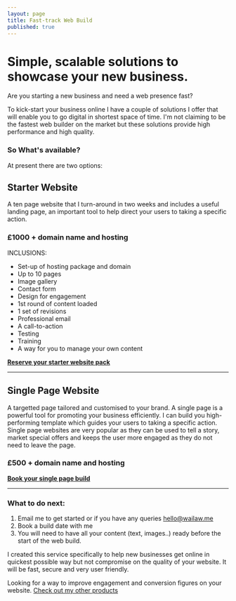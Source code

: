 ```yaml
---
layout: page
title: Fast-track Web Build
published: true
---
```


# Simple, scalable solutions to showcase your new business.

Are you starting a new business and need a web presence fast?

To kick-start your business online I have a couple of solutions I offer that will enable you to go digital in shortest space of time. I'm not claiming to be the fastest web builder on the market but these solutions provide high performance and high quality.

### So What's available?
At present there are two options:

## Starter Website
A ten page website that I turn-around in two weeks and includes a useful landing page, an important tool to help direct your users to taking a specific action.
### **£1000 + domain name and hosting**
INCLUSIONS:
* Set-up of hosting package and domain
* Up to 10 pages
* Image gallery
* Contact form
* Design for engagement
* 1st round of content loaded
* 1 set of revisions
* Professional email
* A call-to-action
* Testing
* Training
* A way for you to manage your own content

**[Reserve your starter website pack](mailto:hello@wailaw.me)**

---

## Single Page Website
A targetted page tailored and customised to your brand. A single page is a powerful tool for promoting your business efficiently. I can build you high-performing template which guides your users to taking a specific action. Single page websites are very popular as they can be used to tell a story, market special offers and keeps the user more engaged as they do not need to leave the page.
### **£500 + domain name and hosting**
**[Book your single page build](mailto:hello@wailaw.me)**

---

### What to do next:

1. Email me to get started or if you have any queries [hello@wailaw.me](mailto:hello@wailaw.me) 
2. Book a build date with me
3. You will need to have all your content (text, images..) ready before the start of the web build.

I created this service specifically to help new businesses get online in quickest possible way but not compromise on the quality of your website. It will be fast, secure and very user friendly.

Looking for a way to improve engagement and conversion figures on your website. [Check out my other products](/) 
